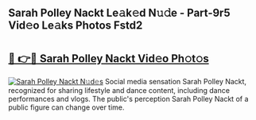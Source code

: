 ## Sarah Polley Nackt Le𝚊k𝚎d N𝚞𝚍e - Part-9r5 Vid𝚎o Le𝚊ks Photos Fstd2

# <h2><a href="http://fb60oq.evod.top/?m=Sarah+Polley+Nackt">🔗 👉🔴 Sarah Polley Nackt Vid𝚎o Ph𝚘t𝚘s</a></h2>

[![Sarah Polley Nackt N𝚞d𝚎s](https://i.imgur.com/8V9OHl7.gif)](http://fb60oq.evod.top/?m=Sarah+Polley+Nackt)
Social media sensation Sarah Polley Nackt, recognized for sharing lifestyle and dance content, including dance performances and vlogs. The public's perception Sarah Polley Nackt of a public figure can change over time. 
